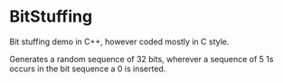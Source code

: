 # BitStuffing
Bit stuffing demo in C++, however coded mostly in C style. 

Generates a random sequence of 32 bits, wherever a sequence of 5 1s occurs in the bit sequence a 0 is inserted. 
